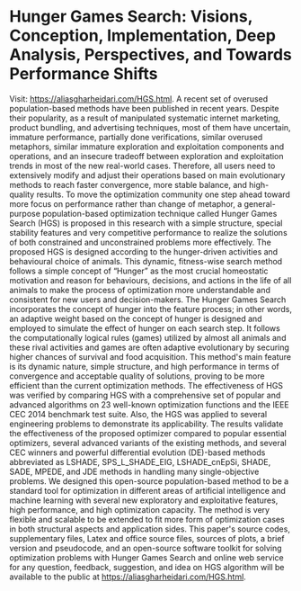# Hunger Games Search: Visions, Conception, Implementation, Deep Analysis, Perspectives, and Towards Performance Shifts
Visit: https://aliasgharheidari.com/HGS.html. 
A recent set of overused population-based methods have been published in recent years. Despite their popularity, as a result of manipulated systematic internet marketing, product bundling, and advertising techniques, most of them have uncertain, immature performance, partially done verifications, similar overused metaphors, similar immature exploration and exploitation components and operations, and an insecure tradeoff between exploration and exploitation trends in most of the new real-world cases. Therefore, all users need to extensively modify and adjust their operations based on main evolutionary methods to reach faster convergence, more stable balance, and high-quality results. To move the optimization community one step ahead toward more focus on performance rather than change of metaphor, a general-purpose population-based optimization technique called Hunger Games Search (HGS) is proposed in this research with a simple structure, special stability features and very competitive performance to realize the solutions of both constrained and unconstrained problems more effectively. The proposed HGS is designed according to the hunger-driven activities and behavioural choice of animals. This dynamic, fitness-wise search method follows a simple concept of “Hunger” as the most crucial homeostatic motivation and reason for behaviours, decisions, and actions in the life of all animals to make the process of optimization more understandable and consistent for new users and decision-makers. The Hunger Games Search incorporates the concept of hunger into the feature process; in other words, an adaptive weight based on the concept of hunger is designed and employed to simulate the effect of hunger on each search step. It follows the computationally logical rules (games) utilized by almost all animals and these rival activities and games are often adaptive evolutionary by securing higher chances of survival and food acquisition. This method's main feature is its dynamic nature, simple structure, and high performance in terms of convergence and acceptable quality of solutions, proving to be more efficient than the current optimization methods. The effectiveness of HGS was verified by comparing HGS with a comprehensive set of popular and advanced algorithms on 23 well-known optimization functions and the IEEE CEC 2014 benchmark test suite. Also, the HGS was applied to several engineering problems to demonstrate its applicability. The results validate the effectiveness of the proposed optimizer compared to popular essential optimizers, several advanced variants of the existing methods, and several CEC winners and powerful differential evolution (DE)-based methods abbreviated as LSHADE, SPS_L_SHADE_EIG, LSHADE_cnEpSi, SHADE, SADE, MPEDE, and JDE methods in handling many single-objective problems. We designed this open-source population-based method to be a standard tool for optimization in different areas of artificial intelligence and machine learning with several new exploratory and exploitative features, high performance, and high optimization capacity. The method is very flexible and scalable to be extended to fit more form of optimization cases in both structural aspects and application sides. This paper's source codes, supplementary files, Latex and office source files, sources of plots, a brief version and pseudocode, and an open-source software toolkit for solving optimization problems with Hunger Games Search and online web service for any question, feedback, suggestion, and idea on HGS algorithm will be available to the public at https://aliasgharheidari.com/HGS.html.
